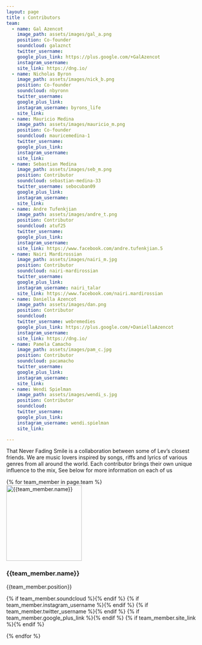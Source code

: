 ```yaml
---
layout: page
title : Contributors
team:
  - name: Gal Azencot
    image_path: assets/images/gal_a.png
    position: Co-founder
    soundcloud: galaznct
    twitter_username:
    google_plus_link: https://plus.google.com/+GalAzencot
    instagram_username:
    site_link: https://dng.io/
  - name: Nicholas Byron
    image_path: assets/images/nick_b.png
    position: Co-founder
    soundcloud: nbyronn
    twitter_username:
    google_plus_link:
    instagram_username: byrons_life
    site_link:
  - name: Mauricio Medina
    image_path: assets/images/mauricio_m.png
    position: Co-founder
    soundcloud: mauricemedina-1
    twitter_username:
    google_plus_link:
    instagram_username:
    site_link:
  - name: Sebastian Medina
    image_path: assets/images/seb_m.png
    position: Contributor
    soundcloud: sebastian-medina-33
    twitter_username: sebocuban09
    google_plus_link:
    instagram_username:
    site_link:
  - name: Andre Tufenkjian
    image_path: assets/images/andre_t.png
    position: Contributor
    soundcloud: atuf25
    twitter_username:
    google_plus_link:
    instagram_username:
    site_link: https://www.facebook.com/andre.tufenkjian.5
  - name: Nairi Mardirossian
    image_path: assets/images/nairi_m.jpg
    position: Contributor
    soundcloud: nairi-mardirossian
    twitter_username:
    google_plus_link:
    instagram_username: nairi_talar
    site_link: https://www.facebook.com/nairi.mardirossian
  - name: Daniella Azencot
    image_path: assets/images/dan.png
    position: Contributor
    soundcloud:
    twitter_username: webremedies
    google_plus_link: https://plus.google.com/+DaniellaAzencot
    instagram_username:
    site_link: https://dng.io/
  - name: Pamela Camacho
    image_path: assets/images/pam_c.jpg
    position: Contributor
    soundcloud: pacamacho
    twitter_username:
    google_plus_link:
    instagram_username:
    site_link:
  - name: Wendi Spielman
    image_path: assets/images/wendi_s.jpg
    position: Contributor
    soundcloud:
    twitter_username:
    google_plus_link:
    instagram_username: wendi.spielman
    site_link:

---
```

That Never Fading Smile is a collaboration between some of Lev’s closest friends. We are music lovers inspired by songs, riffs and lyrics of various genres from all around the world. Each contributor brings their own unique influence to the mix, See below for more information on each of us

<section class="alternate">
		{% for team_member in page.team %}
		<div class="tprofile">
			<img src="{{team_member.image_path}}" width="200" height="200" alt="{{team_member.name}}">
			<h3>{{team_member.name}}</h3>
			<p>{{team_member.position}}</p>
      <p id="icons">
        {% if team_member.soundcloud %}<a href="https://soundcloud.com/{{team_member.soundcloud}}" target="_new"><i class="fa fa-soundcloud"></i></a>{% endif %}
        {% if team_member.instagram_username %}<a href="https://instagram.com/{{ team_member.instagram_username }}" target="_new"><i class="fa fa-instagram"></i></a>{% endif %}
        {% if team_member.twitter_username %}<a href="https://www.twitter.com/{{ team_member.twitter_username }}" target="_new"><i class="fa fa-twitter"></i></a>{% endif %}
        {% if team_member.google_plus_link %}<a href="{{ team_member.google_plus_link }}" target="_new"><i class="fa fa-google-plus"></i></a>{% endif %}
        {% if team_member.site_link %}<a href="{{ team_member.site_link }}" target="_new"><i class="fa fa-link"></i></a>{% endif %}
      </p>
		</div>
		{% endfor %}
</section>
